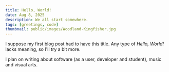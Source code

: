 ```yaml
---
title: Hello, World!
date: Aug 8, 2025
description: We all start somewhere.
tags: [greetings, code]
thumbnail: public/images/Woodland-Kingfisher.jpg
---
```

I suppose my first blog post had to have this title. Any type of *Hello, World!* lacks meaning, so I'll try a bit more.

I plan on writing about software (as a user, developer and student), music and visual arts.
